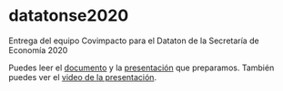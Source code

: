 # datatonse2020
Entrega del equipo Covimpacto para el Dataton de la Secretaría de Economía 2020

Puedes leer el [documento](https://github.com/jjsantos01/datatonse2020/blob/main/Semaforo%20de%20recuperaci%C3%B3n%20del%20empleo%20formal.pdf) y la [presentación](https://github.com/jjsantos01/datatonse2020/blob/main/Sem%C3%A1foro_presentaci%C3%B3n.pdf) que preparamos. También puedes ver el [video de la presentación](https://www.youtube.com/watch?v=8TfLm1m9s0Y).
